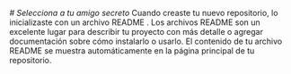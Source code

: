 <em> # Selecciona a tu amigo secreto </em>
Cuando creaste tu nuevo repositorio, lo inicializaste con un archivo README . Los archivos README son un excelente lugar para describir tu proyecto con más detalle o agregar documentación sobre cómo instalarlo o usarlo. El contenido de tu archivo README se muestra automáticamente en la página principal de tu repositorio.
